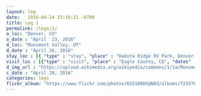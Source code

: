 ```yaml
---
layout: leg
date:   2016-04-24 23:16:21 -0700
title: Leg 1
permalink: /legs/1/
o_loc: "Denver, CO"
o_date : "April  23, 2016"
d_loc: "Monument Valley, UT"
d_date : "April 26, 2016"
stay_loc : [{ "type" : "stay", "place" : "Dakota Ridge RV Park, Denver, CO ", "dates" : ["April 23, 2016"]},{ "type" : "stay",  "place" : "Walmart, Grand Junction, CO", "dates" : ["April 24, 2016"]},{ "type" : "stay",  "place" : "OK RV Park, Moab, UT", "dates" : ["April 25, 2016"]},{ "type" : "stay", "place" : "Goulding's Lodge Campground, Monument Valley, UT", "dates" : ["April 26, 2016","April 27, 2016"]}]
visit_loc : [{"type" : "visit", "place" : "Eagle County, CO", "dates" : ["April 24, 2016"], "description" : "High Rockies", "url" : "https://en.wikipedia.org/wiki/High_Rockies", "img_url" : "https://upload.wikimedia.org/wikipedia/commons/6/64/Dillon_reservoir.JPG" },{"type" : "visit", "place" : "Utah State Route 128, UT", "dates" : ["April 25, 2016"], "description" : "Colorado River", "url" : "https://en.wikipedia.org/wiki/Utah_State_Route_128", "img_url" : "https://en.wikipedia.org/wiki/Utah_State_Route_128#/media/File:Fishertowers2.jpg" },{"type" : "visit", "place" : "Moab, UT", "dates" : ["April 26, 2016"], "description" : "Arches National Park", "url" : "https://en.wikipedia.org/wiki/Arches_National_Park", "img_url" : "https://upload.wikimedia.org/wikipedia/commons/f/f0/Delicate_arch_sunset.jpg" },{"type" : "visit", "place" : "Monument Valley, UT", "dates" : ["April 27, 2016"], "description" : "Monument Valley National Park", "url" : "https://en.wikipedia.org/wiki/Monument_Valley", "img_url" : "https://upload.wikimedia.org/wikipedia/commons/5/5a/Monument_Valley_2.jpg" },]
d_img_url : "https://upload.wikimedia.org/wikipedia/commons/1/1a/Monumentvalleyviewfromnorth.jpg"
s_date : "April 28, 2016"
categories: legs
flickr_album: "https://www.flickr.com/photos/65510085@N03/albums/72157667417080122"
---
```

